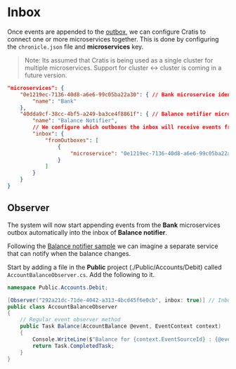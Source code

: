 # Inbox

Once events are appended to the [outbox](../outbox/index.md), we can configure Cratis to connect one or more microservices together.
This is done by configuring the `chronicle.json` file and **microservices** key.

> Note: Its assumed that Cratis is being used as a single cluster for multiple microservices. Support for cluster <-> cluster
> is coming in a future version.

```json
"microservices": {
    "0e1219ec-7136-40d8-a6e6-99c05ba22a30": { // Bank microservice identifier
        "name": "Bank"
    },
    "40dda9cf-38cc-4bf5-a249-ba3ce4f8861f": { // Balance notifier microservice identifier
        "name": "Balance Notifier",
        // We configure which outboxes the inbox will receive events from
        "inbox": {
            "fromOutboxes": [
                {
                    "microservice": "0e1219ec-7136-40d8-a6e6-99c05ba22a30"  // Bank
                }
            ]
        }
    }
}
```

## Observer

The system will now start appending events from the **Bank** microservices outbox automatically into the inbox of
**Balance notifier**.

Following the [Balance notifier sample](../../../Samples/BalanceNotifier/) we can imagine a separate service
that can notify when the balance changes.

Start by adding a file in the **Public** project (./Public/Accounts/Debit) called `AccountBalanceObserver.cs`.
Add the following to it.

```csharp
namespace Public.Accounts.Debit;

[Observer("292a21dc-71de-4042-a313-4bcd45f6e0cb", inbox: true)] // Inbox: true makes this observer observe the inbox instead of the event log.
public class AccountBalanceObserver
{
    // Regular event observer method
    public Task Balance(AccountBalance @event, EventContext context)
    {
        Console.WriteLine($"Balance for {context.EventSourceId} : {@event.Balance}");
        return Task.CompletedTask;
    }
}
```
